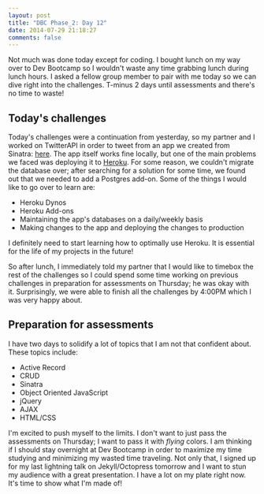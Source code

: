 ```yaml
---
layout: post
title: "DBC Phase_2: Day 12"
date: 2014-07-29 21:18:27
comments: false
---
```


Not much was done today except for coding. I bought lunch on my way over to Dev Bootcamp so I wouldn't waste any time grabbing lunch during lunch hours. I asked a fellow group member to pair with me today so we can dive right into the challenges. T-minus 2 days until assessments and there's no time to waste!

## Today's challenges

Today's challenges were a continuation from yesterday, so my partner and I worked on TwitterAPI in order to tweet from an app we created from Sinatra: [here](http://twittify.herokuapp.com/). The app itself works fine locally, but one of the main problems we faced was deploying it to [Heroku](https://www.heroku.com/). For some reason, we couldn't migrate the database over; after searching for a solution for some time, we found out that we needed to add a Postgres add-on. Some of the things I would like to go over to learn are:

  * Heroku Dynos
  * Heroku Add-ons
  * Maintaining the app's databases on a daily/weekly basis
  * Making changes to the app and deploying the changes to production

I definitely need to start learning how to optimally use Heroku. It is essential for the life of my projects in the future!

So after lunch, I immediately told my partner that I would like to timebox the rest of the challenges so I could spend some time working on previous challenges in preparation for assessments on Thursday; he was okay with it. Surprisingly, we were able to finish all the challenges by 4:00PM which I was very happy about.

## Preparation for assessments

I have two days to solidify a lot of topics that I am not that confident about. These topics include:

  * Active Record
  * CRUD
  * Sinatra
  * Object Oriented JavaScript
  * jQuery
  * AJAX
  * HTML/CSS

I'm excited to push myself to the limits. I don't want to just pass the assessments on Thursday; I want to pass it with *flying* colors. I am thinking if I should stay overnight at Dev Bootcamp in order to maximize my time studying and minimizing my wasted time traveling. Not only that, I signed up for my last lightning talk on Jekyll/Octopress tomorrow and I want to stun my audience with a great presentation. I have a lot on my plate right now. It's time to show what I'm made of!